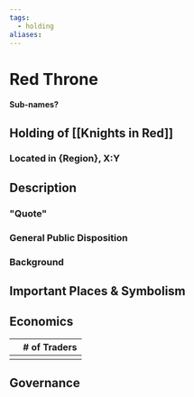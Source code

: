 ```yaml
---
tags:
  - holding
aliases:
---
```

# Red Throne
#### Sub-names?
## Holding of [[Knights in Red]]
### Located in {Region}, X:Y
## Description
### "Quote"

### General Public Disposition

### Background
## Important Places & Symbolism

## Economics
|     | # of Traders |
| --- | ------------ |
|     |              |

## Governance